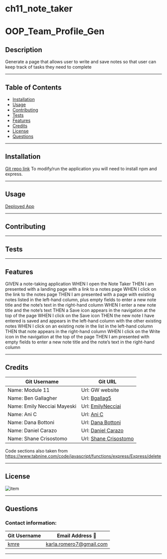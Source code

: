 # ch11_note_taker
# OOP_Team_Profile_Gen

## Description
Generate a page that allows user to write and save notes so that user can keep track of tasks they need to complete

---

## Table of Contents

* [Installation](#installation)
* [Usage](#usage)
* [Contributing](#contributing)
* [Tests](#tests)
* [Features](#features)
* [Credits](#credits)
* [License](#license)
* [Questions](#questions)

---

## Installation
[Git repo link](https://github.com/kmre/ch11_note_taker.git)
To modify/run the application you will need to install npm and express.

---

## Usage
[Deployed App](https://protected-dawn-58495.herokuapp.com/)

---

## Contributing

---

## Tests

---

## Features
GIVEN a note-taking application
WHEN I open the Note Taker
THEN I am presented with a landing page with a link to a notes page
WHEN I click on the link to the notes page
THEN I am presented with a page with existing notes listed in the left-hand column, plus empty fields to enter a new note title and the note’s text in the right-hand column
WHEN I enter a new note title and the note’s text
THEN a Save icon appears in the navigation at the top of the page
WHEN I click on the Save icon
THEN the new note I have entered is saved and appears in the left-hand column with the other existing notes
WHEN I click on an existing note in the list in the left-hand column
THEN that note appears in the right-hand column
WHEN I click on the Write icon in the navigation at the top of the page
THEN I am presented with empty fields to enter a new note title and the note’s text in the right-hand column

---

## Credits

|Git Username|Git URL|
|------------|-----------------------|
|Name: Module 11| Url: GW website| 
|Name: Ben Gallagher| Url: [Bgallag5](https://github.com/Bgallag5)| 
|Name: Emily Necciai Mayeski| Url: [EmilyNecciai](https://github.com/EmilyNecciai)|
|Name: Ani C| Url: [Ani C](#)|
|Name: Dana Bottoni| Url: [Dana Bottoni](#)|
|Name: Daniel Carazo| Url: [Daniel Carazo](#)|
|Name: Shane Crisostomo| Url: [Shane Crisostomo](#)|

Code sections also taken from https://www.tabnine.com/code/javascript/functions/express/Express/delete

---

## License
![item](https://img.shields.io/static/v1?label=license&message=MIT&color=green) 

---

## Questions

### Contact information:

|Git Username|Email Address :e-mail: |
|------------|-----------------------|
|[kmre](https://github.com/kmre)|karla.romero7@gmail.com|

---
